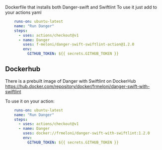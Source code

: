 Dockerfile that installs both Danger-swift and Swiftlint
To use it just add to your actions yaml

```yaml
    runs-on: ubuntu-latest
    name: "Run Danger"
    steps:
      - uses: actions/checkout@v1
      - name: Danger
        uses: f-meloni/danger-swift-swiftlint-action@1.2.0
        env:
          GITHUB_TOKEN: ${{ secrets.GITHUB_TOKEN }}

```

## Dockerhub
There is a prebuilt image of Danger with Swiftlint on DockerHub https://hub.docker.com/repository/docker/frmeloni/danger-swift-with-swiftlint

To use it on your action:

```yaml
    runs-on: ubuntu-latest
    name: "Run Danger"
    steps:
      - uses: actions/checkout@v1
      - name: Danger
        uses: docker://frmeloni/danger-swift-with-swiftlint:1.2.0
        env:
          GITHUB_TOKEN: ${{ secrets.GITHUB_TOKEN }}
```
